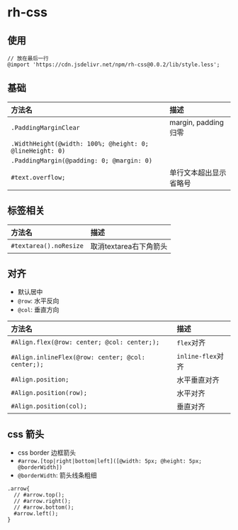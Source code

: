 # rh-css

## 使用

```less
// 放在最后一行
@import 'https://cdn.jsdelivr.net/npm/rh-css@0.0.2/lib/style.less';
```

## 基础

| 方法名                                                   | 描述                   |
| :------------------------------------------------------- | :--------------------- |
| `.PaddingMarginClear`                                    | margin, padding 归零   |
| `.WidthHeight(@width: 100%; @height: 0; @lineHeight: 0)` |
| `.PaddingMargin(@padding: 0; @margin: 0)`                |
| `#text.overflow;`                                        | 单行文本超出显示省略号 |

## 标签相关

| 方法名                 | 描述                   |
| :--------------------- | :--------------------- |
| `#textarea().noResize` | 取消textarea右下角箭头 |

## 对齐

- 默认居中
- `@row`: 水平反向
- `@col`: 垂直方向
  
| 方法名                                            | 描述              |
| :------------------------------------------------ | :---------------- |
| `#Align.flex(@row: center; @col: center;);`       | `flex`对齐        |
| `#Align.inlineFlex(@row: center; @col: center;);` | `inline-flex`对齐 |
| `#Align.position;`                                | 水平垂直对齐      |
| `#Align.position(row);`                           | 水平对齐          |
| `#Align.position(col);`                           | 垂直对齐          |

## css 箭头

- css border 边框箭头
- `#arrow.[top|right|bottom|left]([@width: 5px; @height: 5px; @borderWidth])`
- `@borderWidth`: 箭头线条粗细

```less
.arrow{
  // #arrow.top();
  // #arrow.right();
  // #arrow.bottom();
  #arrow.left();
}
```
